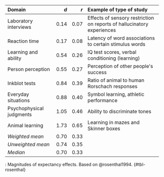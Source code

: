 | Domain                   | _d_  | _r_  | Example of type of study                                               |
|:-------------------------|-----:|-----:|:-----------------------------------------------------------------------|
| Laboratory interviews    | 0.14 | 0.07 | Effects of sensory restriction on reports of hallucinatory experiences |
| Reaction time            | 0.17 | 0.08 | Latency of word associations to certain stimulus words                 |
| Learning and ability     | 0.54 | 0.26 | IQ test scores, verbal conditioning (learning)                         |
| Person perception        | 0.55 | 0.27 | Perception of other people's success                                   |
| Inkblot tests            | 0.84 | 0.39 | Ratio of animal to human Rorschach responses                           |
| Everyday situations      | 0.88 | 0.40 | Symbol learning, athletic performance                                  |
| Psychophysical judgments | 1.05 | 0.46 | Ability to discriminate tones                                          |
| Animal learning          | 1.73 | 0.65 | Learning in mazes and Skinner boxes                                    |
| _Weighted mean_          | 0.70 | 0.33 |                                                                        |
| _Unweighted mean_        | 0.74 | 0.35 |                                                                        |
| _Median_                 | 0.70 | 0.33 |                                                                        |

: Magnitudes of expectancy effects. Based on @rosenthal1994. {#tbl-rosenthal}
